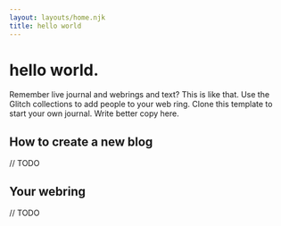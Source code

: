 ```yaml
---
layout: layouts/home.njk
title: hello world
---
```

# hello world.

Remember live journal and webrings and text? This is like that. 
Use the Glitch collections to add people to your web ring. Clone this template to start your
own journal. Write better copy here.

## How to create a new blog
// TODO

## Your webring
// TODO

